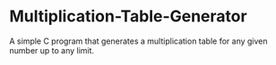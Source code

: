 # Multiplication-Table-Generator
A simple C program that generates a multiplication table for any given number up to any limit.
